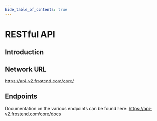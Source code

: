 ```yaml
---
hide_table_of_contents: true
---
```


# RESTful API

## Introduction


## Network URL

https://api-v2.frostend.com/core/

## Endpoints

Documentation on the various endpoints can be found here: https://api-v2.frostend.com/core/docs
